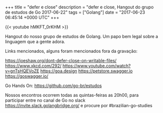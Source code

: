 +++
title = "defer e close"
description = "defer e close, Hangout do grupo de estudos de Go 2017-06-22"
tags = ["Golang"]
date = "2017-06-23 06:45:14 +0000 UTC"
+++

{{< youtube hMKFT_0rKHM >}}

Hangout do nosso grupo de estudos de Golang.
Um papo bem legal sobre a linguagem que a gente adora.

Links mencionados, alguns foram mencionados fora da gravação:

https://joeshaw.org/dont-defer-close-on-writable-files/
https://www.xkcd.com/292/
https://www.youtube.com/watch?v=gnTsHQEVoZE
https://goa.design
https://petstore.swagger.io
https://goswagger.io/


Go Hands On:
https://github.com/go-br/estudos

Nossos encontros ocorrem todas as quintas-feiras as 20h00, para participar entre no canal de Go no slack https://invite.slack.golangbridge.org/ e procure por #brazilian-go-studies